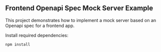 ## Frontend Openapi Spec Mock Server Example

This project demonstrates how to implement a mock server based on an Openapi spec for a frontend app.

Install required dependencies:

```console
npm install
```
